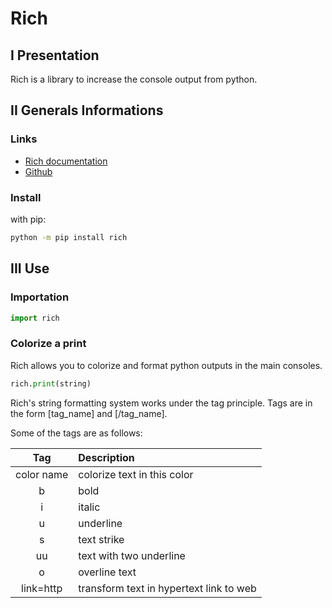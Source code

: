 # Rich

## I Presentation

Rich is a library to increase the console output from python.

## II Generals Informations

### Links

- [Rich documentation](https://rich.readthedocs.io/en/stable/ "Unofficial documentation for rich")
- [Github](https://github.com/willmcgugan/rich "Github rich")

### Install

with pip:

```bash
python -m pip install rich
```

## III Use

### Importation

```python
import rich
```

### Colorize a print

Rich allows you to colorize and format python outputs in the main consoles.

```python
rich.print(string)
```

Rich's string formatting system works under the tag principle. Tags are in the form [tag_name] and [/tag_name].

Some of the tags are as follows:

   Tag     | Description
:--------: | :--------------------------------------
color name | colorize text in this color
    b      | bold
    i      | italic
    u      | underline
    s      | text strike
    uu     | text with two underline
    o      | overline text
link=http  | transform text in hypertext link to web
